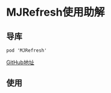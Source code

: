 # MJRefresh使用助解

## 导库

```
pod 'MJRefresh'
```
[GitHub地址](https://github.com/SVProgressHUD/SVProgressHUD)

## 使用